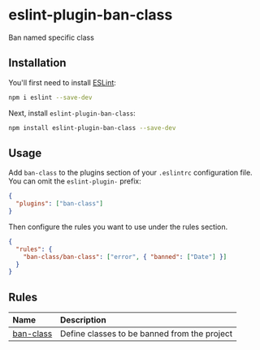 # eslint-plugin-ban-class

Ban named specific class

## Installation

You'll first need to install [ESLint](https://eslint.org/):

```sh
npm i eslint --save-dev
```

Next, install `eslint-plugin-ban-class`:

```sh
npm install eslint-plugin-ban-class --save-dev
```

## Usage

Add `ban-class` to the plugins section of your `.eslintrc` configuration file. You can omit the `eslint-plugin-` prefix:

```json
{
  "plugins": ["ban-class"]
}
```

Then configure the rules you want to use under the rules section.

```json
{
  "rules": {
    "ban-class/ban-class": ["error", { "banned": ["Date"] }]
  }
}
```

## Rules

<!-- begin auto-generated rules list -->

| Name                                 | Description                                  |
| :----------------------------------- | :------------------------------------------- |
| [ban-class](docs/rules/ban-class.md) | Define classes to be banned from the project |

<!-- end auto-generated rules list -->
